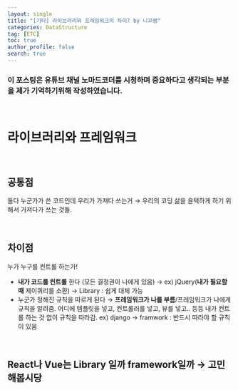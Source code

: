 ```yaml
---
layout: single
title: "[기타] 라이브러리와 프레임워크의 차이? by 니꼬쌤"
categories: DataStructure
tag: [ETC]
toc: true
author_profile: false
search: true
---
```


### 이 포스팅은 유튜브 채널 노마드코더를 시청하며 중요하다고 생각되는 부분을 제가 기억하기위해 작성하였습니다.

<br/>

# 라이브러리와 프레임워크

<br/>

## 공통점

둘다 누군가가 쓴 코드인데 우리가 가져다 쓰는거 → 우리의 코딩 삶을 윤택하게 하기 위해서 가져다가 쓰는 것들.

<br/>

## 차이점

누가 누구를 컨트롤 하는가!

- **내가 코드를 컨트롤** 한다 (모든 결정권이 나에게 있음) → ex) jQuery(**내가 필요할 때** 제이쿼리를 소환) → Library : 쉽게 대체 가능
- 누군가 정해진 규칙을 따르게 된다 → **프레임워크가 나를 부름**/프레임워크가 나에게 규칙을 알려줌. 어디에 템플릿을 넣고, 컨트롤러를 넣고, 뷰를 넣고.. 등등 내가 컨트롤 하는 것 없이 규칙을 따라감. ex) django → framwork : 반드시 따라야 할 규칙이 있음

<br/>

## React나 Vue는 Library 일까 framework일까 → 고민해봅시당
